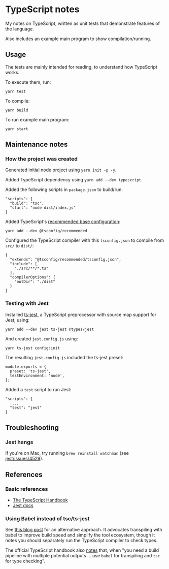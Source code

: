 # TypeScript notes

My notes on TypeScript, written as unit tests that demonstrate features of the language.

Also includes an example main program to show compilation/running.

## Usage

The tests are mainly intended for reading, to understand how TypeScript works.

To execute them, run:

```
yarn test
```

To compile:

```
yarn build
```

To run example main program:

```
yarn start
```

## Maintenance notes

### How the project was created

Generated initial node project using `yarn init -p -y`.

Added TypeScript dependency using `yarn add --dev typescript`.

Added the following scripts in `package.json` to build/run:

```
"scripts": {
  "build": "tsc",
  "start": "node dist/index.js"
}
```

Added TypeScript's [recommended base configuration](https://github.com/tsconfig/bases#readme):

```
yarn add --dev @tsconfig/recommended
```

Configured the TypeScript compiler with this `tsconfig.json`
to compile from `src/` to `dist/`:

```
{
  "extends": "@tsconfig/recommended/tsconfig.json",
  "include": [
    "./src/**/*.ts"
  ],
  "compilerOptions": {
    "outDir": "./dist"
  }
}
```

### Testing with Jest

Installed [ts-jest](https://github.com/kulshekhar/ts-jest), a TypeScript
preprocessor with source map support for Jest, using:

```
yarn add --dev jest ts-jest @types/jest
```

And created `jest.config.js` using:

```
yarn ts-jest config:init
```

The resulting `jest.config.js` included the ts-jest preset:

```
module.exports = {
  preset: 'ts-jest',
  testEnvironment: 'node',
};
```

Added a `test` script to run Jest:

```
"scripts": {
  ...,
  "test": "jest"
}
```

## Troubleshooting

### Jest hangs

If you're on Mac, try running `brew reinstall watchman`
(see [jest/issues/4529](https://github.com/facebook/jest/issues/4529)).

## References

### Basic references

* [The TypeScript Handbook](https://www.typescriptlang.org/docs/handbook/intro.html)
* [Jest docs](https://jestjs.io/docs/en/getting-started)

### Using Babel instead of tsc/ts-jest

See [this blog post](https://iamturns.com/typescript-babel/) for an alternative approach.
It advocates transpiling with babel to improve build speed and simplify the tool ecosystem,
though it notes you should separately run the TypeScript compiler to check types.

The official TypeScript handbook also
[notes](https://www.typescriptlang.org/docs/handbook/babel-with-typescript.html)
that, when "you need a build pipeline with multiple potential outputs ...
use `babel` for transpiling and `tsc` for type checking".
